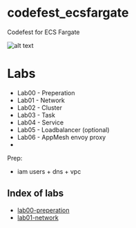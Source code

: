 # codefest_ecsfargate
Codefest for ECS Fargate

![alt text](https://github.com/terra10/codefest_ecsfargate/raw/master/banner.jpg "Codefest")

# Labs
- Lab00 - Preperation
- Lab01 - Network
- Lab02 - Cluster
- Lab03 - Task
- Lab04 - Service
- Lab05 - Loadbalancer (optional)
- Lab06 - AppMesh envoy proxy
- 

Prep:
- iam users + dns + vpc

## Index of labs
* [lab00-preperation](lab00-preperation)
* [lab01-network](lab01-network)